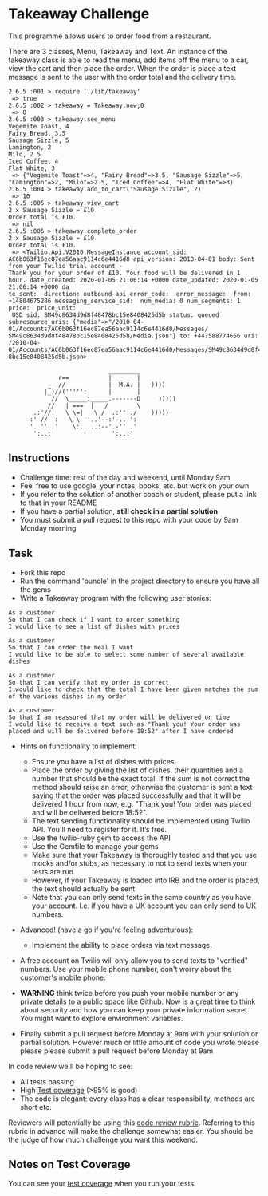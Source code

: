Takeaway Challenge
==================

This programme allows users to order food from a restaurant.

There are 3 classes, Menu, Takeaway and Text. An instance of the takeaway class is able to read the menu, add items off the menu to a car, view the cart and then place the order. When the order is place a text message is sent to the user with the order total and the delivery time.

```
2.6.5 :001 > require './lib/takeaway'
 => true 
2.6.5 :002 > takeaway = Takeaway.new;0
 => 0 
2.6.5 :003 > takeaway.see_menu
Vegemite Toast, 4
Fairy Bread, 3.5
Sausage Sizzle, 5
Lamington, 2
Milo, 2.5
Iced Coffee, 4
Flat White, 3
 => {"Vegemite Toast"=>4, "Fairy Bread"=>3.5, "Sausage Sizzle"=>5, "Lamington"=>2, "Milo"=>2.5, "Iced Coffee"=>4, "Flat White"=>3} 
2.6.5 :004 > takeaway.add_to_cart("Sausage Sizzle", 2)
 => 10 
2.6.5 :005 > takeaway.view_cart
2 x Sausage Sizzle = £10
Order total is £10.
 => nil 
2.6.5 :006 > takeaway.complete_order
2 x Sausage Sizzle = £10
Order total is £10.
 => <Twilio.Api.V2010.MessageInstance account_sid: AC6b063f16ec87ea56aac9114c6e4416d0 api_version: 2010-04-01 body: Sent from your Twilio trial account - 
Thank you for your order of £10. Your food will be delivered in 1 hour. date_created: 2020-01-05 21:06:14 +0000 date_updated: 2020-01-05 21:06:14 +0000 da
te_sent:  direction: outbound-api error_code:  error_message:  from: +14804675286 messaging_service_sid:  num_media: 0 num_segments: 1 price:  price_unit:
 USD sid: SM49c8634d9d8f48478bc15e8408425d5b status: queued subresource_uris: {"media"=>"/2010-04-01/Accounts/AC6b063f16ec87ea56aac9114c6e4416d0/Messages/
SM49c8634d9d8f48478bc15e8408425d5b/Media.json"} to: +447588774666 uri: /2010-04-01/Accounts/AC6b063f16ec87ea56aac9114c6e4416d0/Messages/SM49c8634d9d8f4847
8bc15e8408425d5b.json> 
```

```
                            _________
              r==           |       |
           _  //            |  M.A. |   ))))
          |_)//(''''':      |       |
            //  \_____:_____.-------D     )))))
           //   | ===  |   /        \
       .:'//.   \ \=|   \ /  .:'':./    )))))
      :' // ':   \ \ ''..'--:'-.. ':
      '. '' .'    \:.....:--'.-'' .'
       ':..:'                ':..:'

 ```

Instructions
-------

* Challenge time: rest of the day and weekend, until Monday 9am
* Feel free to use google, your notes, books, etc. but work on your own
* If you refer to the solution of another coach or student, please put a link to that in your README
* If you have a partial solution, **still check in a partial solution**
* You must submit a pull request to this repo with your code by 9am Monday morning

Task
-----

* Fork this repo
* Run the command 'bundle' in the project directory to ensure you have all the gems
* Write a Takeaway program with the following user stories:

```
As a customer
So that I can check if I want to order something
I would like to see a list of dishes with prices

As a customer
So that I can order the meal I want
I would like to be able to select some number of several available dishes

As a customer
So that I can verify that my order is correct
I would like to check that the total I have been given matches the sum of the various dishes in my order

As a customer
So that I am reassured that my order will be delivered on time
I would like to receive a text such as "Thank you! Your order was placed and will be delivered before 18:52" after I have ordered
```

* Hints on functionality to implement:
  * Ensure you have a list of dishes with prices
  * Place the order by giving the list of dishes, their quantities and a number that should be the exact total. If the sum is not correct the method should raise an error, otherwise the customer is sent a text saying that the order was placed successfully and that it will be delivered 1 hour from now, e.g. "Thank you! Your order was placed and will be delivered before 18:52".
  * The text sending functionality should be implemented using Twilio API. You'll need to register for it. It’s free.
  * Use the twilio-ruby gem to access the API
  * Use the Gemfile to manage your gems
  * Make sure that your Takeaway is thoroughly tested and that you use mocks and/or stubs, as necessary to not to send texts when your tests are run
  * However, if your Takeaway is loaded into IRB and the order is placed, the text should actually be sent
  * Note that you can only send texts in the same country as you have your account. I.e. if you have a UK account you can only send to UK numbers.

* Advanced! (have a go if you're feeling adventurous):
  * Implement the ability to place orders via text message.

* A free account on Twilio will only allow you to send texts to "verified" numbers. Use your mobile phone number, don't worry about the customer's mobile phone.

* **WARNING** think twice before you push your mobile number or any private details to a public space like Github. Now is a great time to think about security and how you can keep your private information secret. You might want to explore environment variables.

* Finally submit a pull request before Monday at 9am with your solution or partial solution.  However much or little amount of code you wrote please please please submit a pull request before Monday at 9am


In code review we'll be hoping to see:

* All tests passing
* High [Test coverage](https://github.com/makersacademy/course/blob/master/pills/test_coverage.md) (>95% is good)
* The code is elegant: every class has a clear responsibility, methods are short etc.

Reviewers will potentially be using this [code review rubric](docs/review.md).  Referring to this rubric in advance will make the challenge somewhat easier.  You should be the judge of how much challenge you want this weekend.

Notes on Test Coverage
------------------

You can see your [test coverage](https://github.com/makersacademy/course/blob/master/pills/test_coverage.md) when you run your tests.
